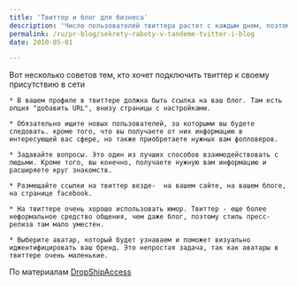 ```yaml
---
title: 'Твиттер и блог для бизнеса'
description: 'Число пользователей твиттера растет с каждым днем, поэтому сейчас уже можно с увреенностью сказать, что использование твиттера для бизнеса - хорошее решение. Вот несколько советов тем, кто хочет подключить твиттер к своему присутствию в сети'
permalink: /ru/pr-blog/sekrety-raboty-v-tandeme-tvitter-i-blog
date: 2010-05-01

---
```


Вот несколько советов тем, кто хочет подключить твиттер к своему присутствию в сети

    * В вашем профиле в твиттере должна быть ссылка на ваш блог. Там есть опция "добавить URL", внизу страницы с настройками.

    * Обязательно ищите новых пользователей, за которыми вы будете следовать. кроме того, что вы получаете от них информацию в интересующей вас сфере, но также приобретаете нужных вам фолловеров.

    * Задавайте вопросы. Это один из лучших способов взаимодействовать с людьми. Кроме того, вы конечно, получаете нужную вам информацию и расширяете круг знакомств.

    * Размещайте ссылки на твиттер везде-  на вашем сайте, на вашем блоге, на странице facebook.

    * На твиттере очень хорошо использовать юмор. Твиттер - еще более неформальное средство общения, чем даже блог, поэтому стиль пресс-релиза там мало уместен.

    * Выберите аватар, который будет узнаваем и поможет визуально иджентифицировать ваш бренд. Это непростая задача, так как аватары в твиттере очень маленькие.

По материалам <a href="http://blog.dropshipaccess.com/bid/32560/Social-Media-Marketing-Top-Twitter-Tips-for-Business-Bloggers"> DropShipAccess</a>

